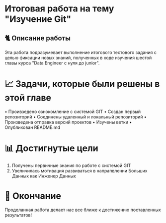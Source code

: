 # Итоговая работа на тему "Изучение Git"

## 🐈 Описание работы

Эта работа подразумевает выполнение итогового тестового задания с целью фиксации новых знаний, полученных в ходе изучения шестой главы курса "Data Engineer с нуля до junior".

# 📈 Задачи, которые были решены в этой главе

• Проивзедено ознокомление с системой GIT
• Создан первый репозиторий
• Соединены удаленный и локальный репозиторий
• Произведена отправка версий проектов
• Изучены ветки
• Опубликован README.md

# 📊 Достигнутые цели

1. Получены первичные знания по работе с системой GIT
2. Увеличилась мотивация развиваться в напрапвлении Больших Данных как Инженер Данных

# 📜 Окончание

Проделанная работа делает нас все ближе к достижению поставленных результатов!